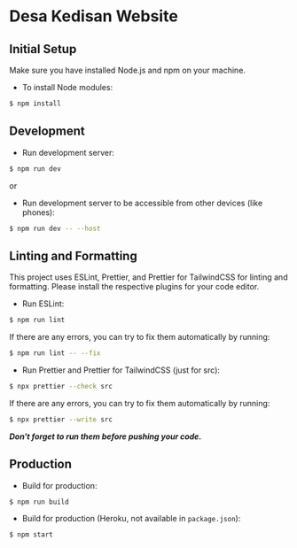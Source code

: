 # Desa Kedisan Website

## Initial Setup

Make sure you have installed Node.js and npm on your machine.

- To install Node modules:

```bash
$ npm install
```

## Development

- Run development server:

```bash
$ npm run dev
```

or

- Run development server to be accessible from other devices (like phones):

```bash
$ npm run dev -- --host
```

## Linting and Formatting

This project uses ESLint, Prettier, and Prettier for TailwindCSS for linting and formatting. Please install the respective plugins for your code editor.

- Run ESLint:

```bash
$ npm run lint
```

If there are any errors, you can try to fix them automatically by running:

```bash
$ npm run lint -- --fix
```

- Run Prettier and Prettier for TailwindCSS (just for src):

```bash
$ npx prettier --check src
```

If there are any errors, you can try to fix them automatically by running:

```bash
$ npx prettier --write src
```

**_Don't forget to run them before pushing your code._**

## Production

- Build for production:

```bash
$ npm run build
```

- Build for production (Heroku, not available in `package.json`):

```bash
$ npm start
```
